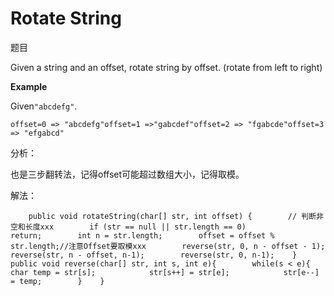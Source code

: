 # Rotate String

题目

Given a string and an offset, rotate string by offset. \(rotate from left to right\)

**Example**

Given`"abcdefg"`.

```text
offset=0 => "abcdefg"offset=1 =>"gabcdef"offset=2 => "fgabcde"offset=3 => "efgabcd"
```

分析：

也是三步翻转法，记得offset可能超过数组大小，记得取模。

解法：

```text
    public void rotateString(char[] str, int offset) {        // 判断非空和长度xxx        if (str == null || str.length == 0)            return;        int n = str.length;        offset = offset % str.length;//注意Offset要取模xxx        reverse(str, 0, n - offset - 1);        reverse(str, n - offset, n-1);        reverse(str, 0, n-1);    }    public void reverse(char[] str, int s, int e){        while(s < e){            char temp = str[s];            str[s++] = str[e];            str[e--] = temp;        }    }
```

